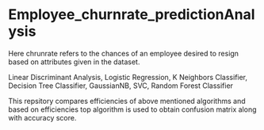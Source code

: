 # Employee_churnrate_predictionAnalysis

Here chrunrate refers to the chances of an employee desired to resign based on attributes given in the dataset.

Linear Discriminant Analysis, Logistic Regression, K Neighbors Classifier, Decision Tree Classifier,  GaussianNB, SVC, Random Forest Classifier 

This repsitory compares efficiencies of above mentioned algorithms and based on efficiencies top algorithm is used to obtain confusion matrix along with accuracy score.
